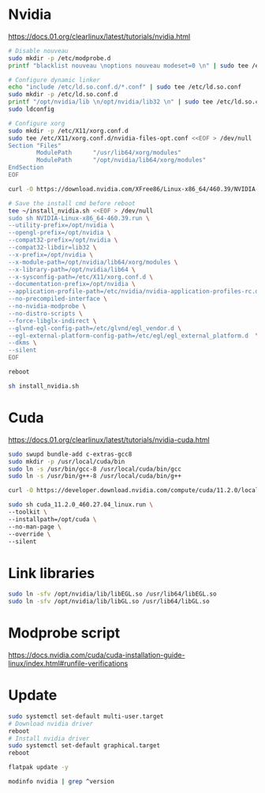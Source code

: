 # Nvidia
https://docs.01.org/clearlinux/latest/tutorials/nvidia.html

```sh
# Disable nouveau
sudo mkdir -p /etc/modprobe.d
printf "blacklist nouveau \noptions nouveau modeset=0 \n" | sudo tee /etc/modprobe.d/disable-nouveau.conf

# Configure dynamic linker
echo "include /etc/ld.so.conf.d/*.conf" | sudo tee /etc/ld.so.conf
sudo mkdir -p /etc/ld.so.conf.d
printf "/opt/nvidia/lib \n/opt/nvidia/lib32 \n" | sudo tee /etc/ld.so.conf.d/nvidia.conf
sudo ldconfig

# Configure xorg
sudo mkdir -p /etc/X11/xorg.conf.d
sudo tee /etc/X11/xorg.conf.d/nvidia-files-opt.conf <<EOF > /dev/null
Section "Files"
        ModulePath      "/usr/lib64/xorg/modules"
        ModulePath      "/opt/nvidia/lib64/xorg/modules"
EndSection
EOF
```

```sh
curl -O https://download.nvidia.com/XFree86/Linux-x86_64/460.39/NVIDIA-Linux-x86_64-460.39.run
```

```sh
# Save the install cmd before reboot
tee ~/install_nvidia.sh <<EOF > /dev/null
sudo sh NVIDIA-Linux-x86_64-460.39.run \
--utility-prefix=/opt/nvidia \
--opengl-prefix=/opt/nvidia \
--compat32-prefix=/opt/nvidia \
--compat32-libdir=lib32 \
--x-prefix=/opt/nvidia \
--x-module-path=/opt/nvidia/lib64/xorg/modules \
--x-library-path=/opt/nvidia/lib64 \
--x-sysconfig-path=/etc/X11/xorg.conf.d \
--documentation-prefix=/opt/nvidia \
--application-profile-path=/etc/nvidia/nvidia-application-profiles-rc.d \
--no-precompiled-interface \
--no-nvidia-modprobe \
--no-distro-scripts \
--force-libglx-indirect \
--glvnd-egl-config-path=/etc/glvnd/egl_vendor.d \
--egl-external-platform-config-path=/etc/egl/egl_external_platform.d  \
--dkms \
--silent
EOF
```

```sh
reboot
```

```sh
sh install_nvidia.sh
```

# Cuda
https://docs.01.org/clearlinux/latest/tutorials/nvidia-cuda.html

```sh
sudo swupd bundle-add c-extras-gcc8
sudo mkdir -p /usr/local/cuda/bin
sudo ln -s /usr/bin/gcc-8 /usr/local/cuda/bin/gcc
sudo ln -s /usr/bin/g++-8 /usr/local/cuda/bin/g++
```

```sh
curl -O https://developer.download.nvidia.com/compute/cuda/11.2.0/local_installers/cuda_11.2.0_460.27.04_linux.run
```

```sh
sudo sh cuda_11.2.0_460.27.04_linux.run \
--toolkit \
--installpath=/opt/cuda \
--no-man-page \
--override \
--silent
```

# Link libraries
```sh
sudo ln -sfv /opt/nvidia/lib/libEGL.so /usr/lib64/libEGL.so
sudo ln -sfv /opt/nvidia/lib/libGL.so /usr/lib64/libGL.so
```

# Modprobe script
https://docs.nvidia.com/cuda/cuda-installation-guide-linux/index.html#runfile-verifications

# Update
```sh
sudo systemctl set-default multi-user.target
# Download nvidia driver
reboot
# Install nvidia driver
sudo systemctl set-default graphical.target
reboot
```

```sh
flatpak update -y
```

```sh
modinfo nvidia | grep ^version
```
